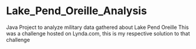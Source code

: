 # Lake_Pend_Oreille_Analysis
Java Project to analyze military data  gathered about Lake Pend Oreille 
This was a challenge hosted on Lynda.com, this is my respective solution to that challenge
